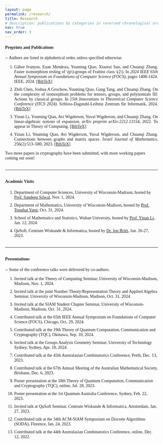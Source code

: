 ```yaml
---
layout: page
permalink: /research/
title: Research
# description: publications by categories in reversed chronological order. generated by jekyll-scholar.
nav: true
nav_order: 3
---
```


<link href="https://fonts.googleapis.com/css2?family=EB+Garamond&display=swap" rel="stylesheet">
<style>
    body {
        font-family: 'Palatino', 'Palatino Linotype', 'Palatino LT STD', 'Book Antiqua', 'Georgia', serif;
    }
    ol.custom-list {
    list-style: decimal;
    padding-left: 30px;
    }
    ol.custom-list li {
    margin-bottom: 10px;
    }
    .popup {
        display: none;
        position: fixed;
        left: 50%;
        top: 50%;
        transform: translate(-50%, -50%);
        border: 2px outset #333;
        padding: 20px;
        background-color: var(--global-bg-color);
        z-index: 1000;
        box-shadow: 0 0 10px rgba(0, 0, 0, 0.1);
        max-width: 90%;
        overflow-y: auto;
    }
    .overlay {
        display: none;
        position: fixed;
        left: 0;
        top: 0;
        width: 100%;
        height: 100%;
        background-color: rgba(0, 0, 0, 0.5);
        z-index: 999;
    }
    .popup-header {
        text-align: right; /* Aligns the close button to the right */
        margin-top: -15px;
    }
    .close-button {
        display: inline-block;
        cursor: pointer;
        font-size: 30px;
        color: #555;
    }
    pre {
        white-space: pre-wrap; /* Ensures the text wraps inside the popup */
        word-wrap: break-word; /* Breaks long words to wrap */
        color: var(--global-text-color); /* Background color of the text inside the popup */
        text-align: left;
        }
</style>

#### Preprints and Publications
-- Authors are listed in alphabetical order, unless specified otherwise.

<ol class="custom-list" style="text-align: justify;">
    <li>Gábor Ivanyos, Euan Mendoza, Youming Qiao, Xiaorui Sun, and Chuanqi Zhang. Faster isomorphism testing of \(p\)-groups of Frattini class \(2\). In <em>2024 IEEE 65th Annual Symposium on Foundations of Computer Science (FOCS)</em>, pages 1408-1424. IEEE, 2024. <a href="#" class="bibTeXLink" data-content-id="content4">[BibTeX]</a></li>
    <li>Zhili Chen, Joshua A Grochow, Youming Qiao, Gang Tang, and Chuanqi Zhang. On the complexity of isomorphism problems for tensors, groups, and polynomials III: Actions by classical groups. In <em>15th Innovations in Theoretical Computer Science Conference (ITCS 2024)</em>. Schloss-Dagstuhl-Leibniz Zentrum für Informatik, 2024. <a href="#" class="bibTeXLink" data-content-id="content3">[BibTeX]</a></li>
    <li>Yinan Li, Youming Qiao, Avi Wigderson, Yuval Wigderson, and Chuanqi Zhang. On linear-algebraic notions of expansion. <em>arXiv preprint arXiv:2212.13154</em>, 2022. To appear in Theory of Computing. <a href="#" class="bibTeXLink" data-content-id="content2">[BibTeX]</a></li>
    <li>Yinan Li, Youming Qiao, Avi Wigderson, Yuval Wigderson, and Chuanqi Zhang. Connections between graphs and matrix spaces. <em>Israel Journal of Mathematics</em>, 256(2):513–580, 2023. <a href="#" class="bibTeXLink" data-content-id="content1">[BibTeX]</a></li>
</ol>

Two more papers in cryptography have been submitted, with more working papers coming out soon!

<div id="overlay" class="overlay"></div>

<div id="popup" class="popup">
    <div class="popup-header">
        <span class="close-button" id="closeButton">&times;</span>
    </div>
    <pre id="popupContent">&nbsp;</pre>
</div>

<script>
document.addEventListener('DOMContentLoaded', function() {

     const contents = {

        content4: 
`@inproceedings{ivanyos2024faster,
  title={Faster isomorphism testing of $p$-groups of Frattini class $2$},
  author={Ivanyos, G{\'a}bor and Mendoza, Euan and Qiao, Youming and Sun, Xiaorui and Zhang, Chuanqi},
  booktitle={2024 IEEE 65th Annual Symposium on Foundations of Computer Science (FOCS)},
  pages={1408-1424},
  year={2024},
  organization={IEEE}
}`,
        content3: 
`@inproceedings{chen2023complexity,
  title={On the complexity of isomorphism problems for tensors, groups, and polynomials III: actions by classical groups},
  author={Chen, Zhili and Grochow, Joshua A and Qiao, Youming and Tang, Gang and Zhang, Chuanqi},
  booktitle={15th Innovations in Theoretical Computer Science Conference (ITCS 2024)},
  year={2024},
  organization={Schloss-Dagstuhl-Leibniz Zentrum f{\"u}r Informatik}
}`,
        content2: 
`@article{li2022linear,
  title={On linear-algebraic notions of expansion},
  author={Li, Yinan and Qiao, Youming and Wigderson, Avi and Wigderson, Yuval and Zhang, Chuanqi},
  journal={arXiv preprint arXiv:2212.13154},
  note={To appear in Theory of Computing.},
  year={2022}
}`,
        content1: 
`@article{li2023connections,
  title={Connections between graphs and matrix spaces},
  author={Li, Yinan and Qiao, Youming and Wigderson, Avi and Wigderson, Yuval and Zhang, Chuanqi},
  journal={Israel Journal of Mathematics},
  volume={256},
  number={2},
  pages={513--580},
  year={2023},
  publisher={Springer}
}`
    };

    document.querySelectorAll('.bibTeXLink').forEach(function(link) {
        link.addEventListener('click', function(event) {
            event.preventDefault();
            const contentId = link.getAttribute('data-content-id');
            const content = contents[contentId];
            document.getElementById('popupContent').textContent = content;
            document.getElementById('popup').style.display = 'block';
            document.getElementById('overlay').style.display = 'block';
        });
    });

    document.getElementById('closeButton').addEventListener('click', function() {
        document.getElementById('popup').style.display = 'none';
        document.getElementById('overlay').style.display = 'none';
    });

    document.getElementById('overlay').addEventListener('click', function() {
        document.getElementById('popup').style.display = 'none';
        document.getElementById('overlay').style.display = 'none';
    });
});
</script>

<hr style="width: 100%; margin-top: 30px; margin-bottom: 30px;"/>

#### Academic Visits
<p style="margin-bottom: 20px;"></p>
<ol class="custom-list">
    <li>Department of Computer Sciences, University of Wisconsin-Madison, hosted by <a href="https://sandeepsilwal.com/">Prof. Sandeep Silwal</a>, Nov. 1, 2024. </li>
    <li>Department of Mathematics, University of Wisconsin-Madison, hosted by <a href="https://people.math.wisc.edu/~tonghaiyang/">Prof. Tonghai Yang</a>, Oct. 31, 2024. </li>
    <li>School of Mathematics and Statistics, Wuhan University, hosted by <a href="https://www.yinanli.com/">Prof. Yinan Li</a>, Jan. 12, 2024. </li>
    <li>QuSoft, Centrum Wiskunde & Informatica, hosted by <a href="https://homepages.cwi.nl/~jop/">Dr. Jop Briët</a>, Jan. 26-27, 2023. </li>
</ol>

<hr style="width: 100%; margin-top: 30px; margin-bottom: 30px;"/>

#### Presentations 
-- Some of the conference talks were delivered by co-authors.

<ol class="custom-list">
    <li>Invited talk at the Theory of Computing Seminar, University of Wisconsin-Madison, Madison, Nov. 1, 2024.</li>
    <li>Invited talk at the joint Number Theory/Representation Theory and Applied Algebra Seminar, University of Wisconsin-Madison, Madison, Oct. 31, 2024.</li>
    <li>Invited talk at the SIAM Student Chapter Seminar, University of Wisconsin-Madison, Madison, Oct. 31, 2024.</li>
    <li>Contributed talk at the 65th IEEE Annual Symposium on Foundations of Computer Science (FOCS), Chicago, Oct. 29, 2024.</li>
    <li>Contributed talk at the 19th Theory of Quantum Computation, Communication and Cryptography (TQC), Okinawa, Sep. 10, 2024.</li>
    <li>Invited talk at the Groups Analysis Geometry Seminar, University of Technology Sydney, Sydney, Apr. 18, 2024.</li>
    <li>Contributed talk at the 45th Australasian Combinatorics Conference, Perth, Dec. 13, 2023.</li>
    <li>Contributed talk at the 67th Annual Meeting of the Australian Mathematical Society, Brisbane, Dec. 6, 2023.</li>
    <li>Poster presentation at the 18th Theory of Quantum Computation, Communication and Cryptography (TQC), online, Jul. 28, 2023.</li>
    <li>Poster presentation at the 1st Quantum Australia Conference, Sydney, Feb. 22, 2023.</li>
    <li>Invited talk at QuSoft Seminar, Centrum Wiskunde & Informatica, Amsterdam, Jan. 27, 2023.</li>
    <li>Contributed talk at the 34th ACM-SIAM Symposium on Discrete Algorithms (SODA), Florence, Jan. 24, 2023.</li>
    <li>Contributed talk at the 44th Australasian Combinatorics Conference, online, Dec. 12, 2022.</li>
</ol>
